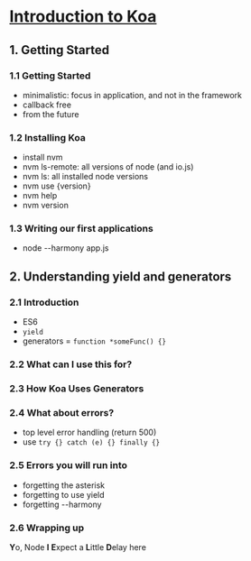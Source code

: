 # [Introduction to Koa](http://www.pluralsight.com/courses/javascript-koa-introduction)

## 1. Getting Started

### 1.1 Getting Started

- minimalistic: focus in application, and not in the framework
- callback free
- from the future

### 1.2 Installing Koa

- install nvm
- nvm ls-remote: all versions of node (and io.js)
- nvm ls: all installed node versions
- nvm use {version}
- nvm help
- nvm version

### 1.3 Writing our first applications

- node --harmony app.js

## 2. Understanding yield and generators

### 2.1 Introduction

- ES6
- `yield`
- generators = `function *someFunc() {}`

### 2.2 What can I use this for?

### 2.3 How Koa Uses Generators

### 2.4 What about errors?

- top level error handling (return 500)
- use `try {} catch (e) {} finally {}`

### 2.5 Errors you will run into

- forgetting the asterisk
- forgetting to use yield
- forgetting --harmony

### 2.6 Wrapping up

**Y**o, Node
**I**
**E**xpect a
**L**ittle
**D**elay here
